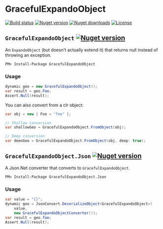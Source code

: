 # GracefulExpandoObject

[![Build status](https://img.shields.io/appveyor/ci/mrahhal/GracefulExpandoObject/master.svg)](https://ci.appveyor.com/project/mrahhal/GracefulExpandoObject)
[![Nuget version](https://img.shields.io/nuget/v/GracefulExpandoObject.svg)](https://www.nuget.org/packages/GracefulExpandoObject)
[![Nuget downloads](https://img.shields.io/nuget/dt/GracefulExpandoObject.svg)](https://www.nuget.org/packages/GracefulExpandoObject)
[![License](https://img.shields.io/badge/license-MIT-blue.svg)](https://opensource.org/licenses/MIT)

## `GracefulExpandoObject` [![Nuget version](https://img.shields.io/nuget/v/GracefulExpandoObject.svg)](https://www.nuget.org/packages/GracefulExpandoObject)

An `ExpandoObject` (but doesn't actually extend it) that returns null instead of throwing an exception.

```
PM> Install-Package GracefulExpandoObject
```

### Usage

```c#
dynamic geo = new GracefulExpandoObject();
var result = geo.Foo;
Assert.Null(result);
```

You can also convert from a clr object:
```c#
var obj = new { Foo = "foo" };

// Shallow conversion
var shallowGeo = GracefulExpandoObject.FromObject(obj);

// Deep conversion
var deeoGeo = GracefulExpandoObject.FromObject(obj, deep: true);
```

## `GracefulExpandoObject.Json` [![Nuget version](https://img.shields.io/nuget/v/GracefulExpandoObject.Json.svg)](https://www.nuget.org/packages/GracefulExpandoObject.Json)

A Json.Net converter that converts to `GracefulExpandoObject`.

```
PM> Install-Package GracefulExpandoObject.Json
```

### Usage

```c#
var value = "{}";
dynamic geo = JsonConvert.DeserializeObject<GracefulExpandoObject>(
    value,
    new GracefulExpandoObjectConverter());
var result = geo.foo;
Assert.Null(result);
```
